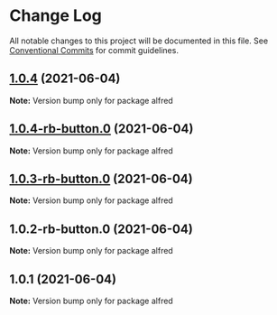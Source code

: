 # Change Log

All notable changes to this project will be documented in this file.
See [Conventional Commits](https://conventionalcommits.org) for commit guidelines.

## [1.0.4](https://github.com/yurikrupnik/mussia8/compare/alfred@1.0.4-rb-button.0...alfred@1.0.4) (2021-06-04)

**Note:** Version bump only for package alfred





## [1.0.4-rb-button.0](https://github.com/yurikrupnik/mussia8/compare/alfred@1.0.3-rb-button.0...alfred@1.0.4-rb-button.0) (2021-06-04)

**Note:** Version bump only for package alfred





## [1.0.3-rb-button.0](https://github.com/yurikrupnik/mussia8/compare/alfred@1.0.2-rb-button.0...alfred@1.0.3-rb-button.0) (2021-06-04)

**Note:** Version bump only for package alfred





## 1.0.2-rb-button.0 (2021-06-04)

**Note:** Version bump only for package alfred





## 1.0.1 (2021-06-04)

**Note:** Version bump only for package alfred
